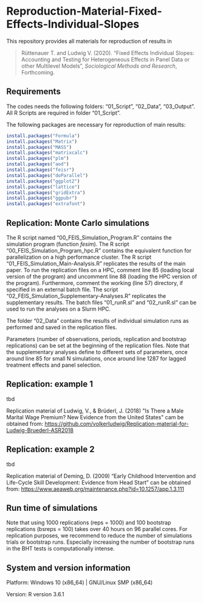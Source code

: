 
<!-- README.md is generated from README.Rmd. Please edit that file -->

# Reproduction-Material-Fixed-Effects-Individual-Slopes

This repository provides all materials for reproduction of results in

> Rüttenauer T. and Ludwig V. (2020). “Fixed Effects Individual Slopes:
> Accounting and Testing for Heterogeneous Effects in Panel Data or
> other Multilevel Models”, *Sociological Methods and Research*,
> Forthcoming.

## Requirements

The codes needs the following folders: “01\_Script”, “02\_Data”,
“03\_Output”. All R Scripts are required in folder “01\_Script”.

The following packages are necessary for reproduction of main results:

``` r
install.packages("Formula")
install.packages("Matrix")
install.packages("MASS")
install.packages("matrixcalc")
install.packages("plm")
install.packages("aod")
install.packages("feisr") 
install.packages("doParallel")
install.packages("ggplot2")
install.packages("lattice")
install.packages("gridExtra")
install.packages("ggpubr")
install.packages("extrafont")
```

## Replication: Monte Carlo simulations

The R script named “00\_FEIS\_Simulation\_Program.R” contains the
simulation program (function *fesim*). The R script
“00\_FEIS\_Simulation\_Program\_hpc.R” contains the equivalent
function for parallelization on a high performance cluster. The R script
“01\_FEIS\_Simulation\_Main-Analysis.R” replicates the results of the
main paper. To run the replication files on a HPC, comment line 85
(loading local version of the program) and uncomment line 88 (loading
the HPC version of the program). Furthermore, comment the working (line
57) directory, if specified in an external batch file. The script
“02\_FEIS\_Simulation\_Supplementary-Analyses.R” replicates the
supplementary results. The batch files “01\_runR.sl” and “02\_runR.sl”
can be used to run the analyses on a Slurm HPC.

The folder “02\_Data” contains the results of individual simulation runs
as performed and saved in the replication files.

Parameters (number of observations, periods, replication and bootstrap
replications) can be set at the beginning of the replication files. Note
that the supplementary analyses define to different sets of parameters,
once around line 85 for small N simulations, once around line 1287 for
lagged treatment effects and panel selection.

## Replication: example 1

tbd

Replication material of Ludwig, V., & Brüderl, J. (2018) "Is There a Male Marital Wage Premium? New Evidence from the United States" cam be obtained from:
<https://github.com/volkerludwig/Replication-material-for-Ludwig-Bruederl-ASR2018>

## Replication: example 2

tbd

Replication material of Deming, D. (2009) “Early Childhood Intervention
and Life-Cycle Skill Development: Evidence from Head Start” can be
obtained from:
<https://www.aeaweb.org/maintenance.php?id=10.1257/app.1.3.111>

## Run time of simulations

Note that using 1000 replications (reps = 1000) and 100 bootstrap
replications (bsreps = 100) takes over 40 hours on 96 parallel cores.
For replication purposes, we recommend to reduce the number of
simulations trials or bootstrap runs. Especially increasing the number
of bootstrap runs in the BHT tests is computationally intense.

## System and version information

Platform: Windows 10 (x86\_64) | GNU/Linux SMP (x86\_64)

Version: R version 3.6.1
